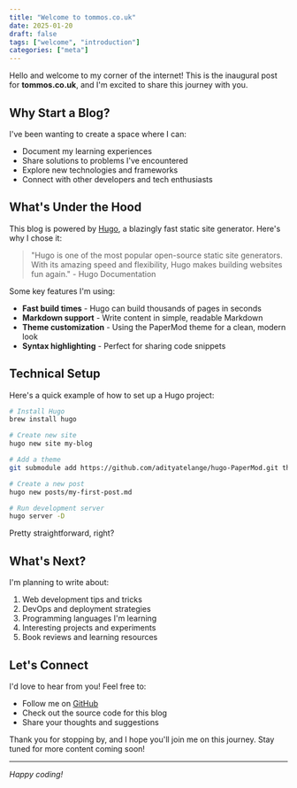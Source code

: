 ```yaml
---
title: "Welcome to tommos.co.uk"
date: 2025-01-20
draft: false
tags: ["welcome", "introduction"]
categories: ["meta"]
---
```


Hello and welcome to my corner of the internet! This is the inaugural post for **tommos.co.uk**, and I'm excited to share this journey with you.

## Why Start a Blog?

I've been wanting to create a space where I can:

- Document my learning experiences
- Share solutions to problems I've encountered
- Explore new technologies and frameworks
- Connect with other developers and tech enthusiasts

## What's Under the Hood

This blog is powered by [Hugo](https://gohugo.io/), a blazingly fast static site generator. Here's why I chose it:

> "Hugo is one of the most popular open-source static site generators. With its amazing speed and flexibility, Hugo makes building websites fun again." - Hugo Documentation

Some key features I'm using:

- **Fast build times** - Hugo can build thousands of pages in seconds
- **Markdown support** - Write content in simple, readable Markdown
- **Theme customization** - Using the PaperMod theme for a clean, modern look
- **Syntax highlighting** - Perfect for sharing code snippets

## Technical Setup

Here's a quick example of how to set up a Hugo project:

```bash
# Install Hugo
brew install hugo

# Create new site
hugo new site my-blog

# Add a theme
git submodule add https://github.com/adityatelange/hugo-PaperMod.git themes/PaperMod

# Create a new post
hugo new posts/my-first-post.md

# Run development server
hugo server -D
```

Pretty straightforward, right?

## What's Next?

I'm planning to write about:

1. Web development tips and tricks
2. DevOps and deployment strategies
3. Programming languages I'm learning
4. Interesting projects and experiments
5. Book reviews and learning resources

## Let's Connect

I'd love to hear from you! Feel free to:

- Follow me on [GitHub](https://github.com/tommos23)
- Check out the source code for this blog
- Share your thoughts and suggestions

Thank you for stopping by, and I hope you'll join me on this journey. Stay tuned for more content coming soon!

---

*Happy coding!*
